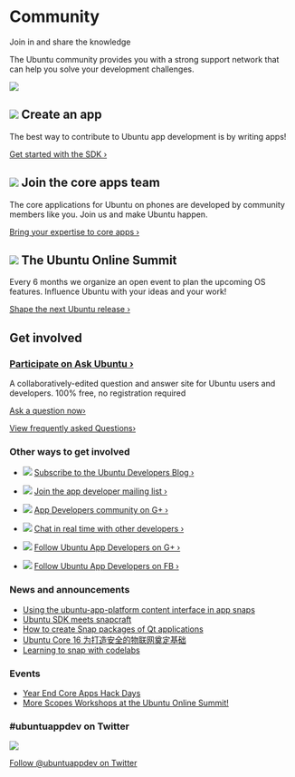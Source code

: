 





# Community

Join in and share the knowledge

The Ubuntu community provides you with a strong support network that can help
you solve your development challenges.

![](/static/devportal_uploaded/35986af3-558b-41e3-92d3-2bd5308a147e-cms_page_media/13/banner-uds-p-443px.jpg)





##  ![](/static/devportal_uploaded/8ab2ba92-accd-43c5-8a4a-a2d8a688fcfa-cms_page_media/13/pictogram-cog.png) Create an app

The best way to contribute to Ubuntu app development is by writing apps!

[Get started with the SDK ›](/en/phone/apps/)

##  ![](/static/devportal_uploaded/71915adc-23bf-41dc-95d4-2ba895707067-cms_page_media/13/pictogram-star.png) Join the core apps team

The core applications for Ubuntu on phones are developed by community members
like you. Join us and make Ubuntu happen.

[Bring your expertise to core apps ›](/community/core-apps/)

##  ![](/static/devportal_uploaded/fc8b3bc0-04b8-4bc6-beea-b1d5edf86ab7-cms_page_media/13/pictogram-bird.png) The Ubuntu Online Summit

Every 6 months we organize an open event to plan the upcoming OS features.
Influence Ubuntu with your ideas and your work!

[Shape the next Ubuntu release ›](https://uds.ubuntu.com/)





## Get involved

### [Participate on Ask Ubuntu ›](http://askubuntu.com/)

A collaboratively-edited question and answer site for Ubuntu users and
developers. 100% free, no registration required

[Ask a question now›](http://www.askubuntu.com/questions/ask?tags=application-development)

[View frequently asked Questions›](http://www.askubuntu.com/questions/tagged/application-development?sort=frequent)

### Other ways to get involved

  * ![](/static/devportal_uploaded/7b04f91c-90f3-44db-8a7f-ba8636f3cb77-cms_page_media/13/icon-rss.png) [Subscribe to the Ubuntu Developers Blog ›](https://developer.ubuntu.com/en/blog/feeds/)

  * ![](/static/devportal_uploaded/7b04f91c-90f3-44db-8a7f-ba8636f3cb77-cms_page_media/13/icon-rss.png) [Join the app developer mailing list ›](https://lists.ubuntu.com/mailman/listinfo/ubuntu-app-devel)

  * ![](/static/devportal_uploaded/92228db8-cde4-4806-a0da-f6d94f77edb6-cms_page_media/13/icon-google-plus.png) [App Developers community on G+ ›](https://plus.google.com/communities/111350780270925540549)

  * ![](/static/devportal_uploaded/26a3f8c0-33a0-4a93-9258-ab499700dd4c-cms_page_media/13/icon-irc.png) [Chat in real time with other developers ›](http://webchat.freenode.net/?channels=ubuntu-app-devel)

  * ![](/static/devportal_uploaded/92228db8-cde4-4806-a0da-f6d94f77edb6-cms_page_media/13/icon-google-plus.png) [Follow Ubuntu App Developers on G+ ›](http://gplus.to/ubuntuappdev)

  * ![](/static/devportal_uploaded/e27b47dc-18bb-42b6-a455-fb1c7640ef62-cms_page_media/13/icon-facebook.png) [Follow Ubuntu App Developers on FB ›](http://facebook.com/ubuntuappdev)





### News and announcements

  * [Using the ubuntu-app-platform content interface in app snaps](/en/blog/2016/11/29/using-ubuntu-app-platform-content-interface-in-app-snaps/)
  * [Ubuntu SDK meets snapcraft](/en/blog/2016/11/16/ubuntu-sdk-ide-meets-snapcraft/)
  * [How to create Snap packages of Qt applications](/en/blog/2016/11/16/snapping-qt-apps/)
  * [Ubuntu Core 16 为打造安全的物联网奠定基础](/en/blog/2016/11/10/ubuntu-core-16/)
  * [Learning to snap with codelabs](/en/blog/2016/09/27/learning-to-snap-with-codelabs/)

### Events

  * [ Year End Core Apps Hack Days](/en/blog/2014/12/05/year-end-core-apps-hack-days/)
  * [ More Scopes Workshops at the Ubuntu Online Summit!](/en/blog/2014/11/13/more-scopes-workshops-ubuntu-online-summit/)

### #ubuntuappdev on Twitter

![](/static/devportal_uploaded/89368426-f3e8-496a-a807-acbcfa558265-cms_page_media/13/pictogram-tweet-orange-hex.png)

[Follow @ubuntuappdev on Twitter](https://twitter.com/ubuntuappdev)






